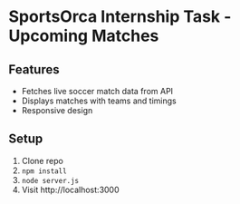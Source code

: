 
# SportsOrca Internship Task - Upcoming Matches

## Features
- Fetches live soccer match data from API
- Displays matches with teams and timings
- Responsive design

## Setup
1. Clone repo
2. `npm install`
3. `node server.js`
4. Visit http://localhost:3000
